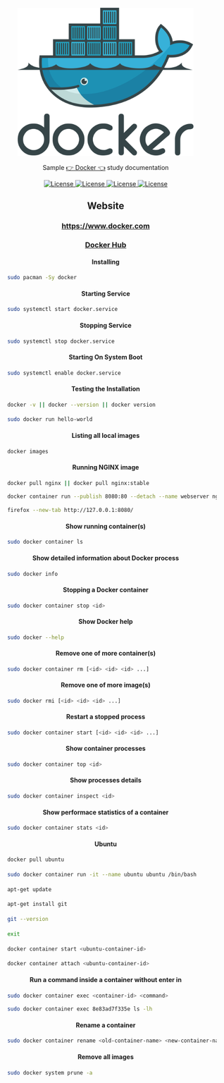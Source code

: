 <p align="center"><img src="docker.svg" width="400"></p>

<p align="center">Sample <a href="https://www.docker.com/">👉 Docker 👈</a> study documentation</p>

<p align="center">
    <a href="https://opensource.org/licenses/MIT">
        <img alt="License" src="https://img.shields.io/badge/License-MIT-yellow.svg">
    </a>
    <a href="#">
        <img alt="License" src="https://img.shields.io/github/languages/count/MagicalStrangeQuark/DockerPHPHelloWorld">
    </a>
    <a href="#">
        <img alt="License" src="https://img.shields.io/github/last-commit/MagicalStrangeQuark/DockerPHPHelloWorld">
    </a>
    <a href="#">
        <img alt="License" src="https://img.shields.io/github/followers/MagicalStrangeQuark?style=social">
    </a>
</p>

<h2 align="center">Website</h2>

<h3 align="center">
    <a href="https://www.docker.com">https://www.docker.com</a>
</h3>

<h3 align="center">
    <a href="https://hub.docker.com">Docker Hub</a>
</h3>

<h4 align="center">Installing</h4>

```bash
	sudo pacman -Sy docker
```

<h4 align="center">Starting Service</h4>

```bash
	sudo systemctl start docker.service
```

<h4 align="center">Stopping Service</h4>

```bash
	sudo systemctl stop docker.service
```

<h4 align="center">Starting On System Boot</h4>

```bash
	sudo systemctl enable docker.service
```

<h4 align="center">Testing the Installation</h4>

```bash
	docker -v || docker --version || docker version

	sudo docker run hello-world
```

<h4 align="center">Listing all local images</h4>

```bash
	docker images
```

<h4 align="center">Running NGINX image</h4>

```bash
	docker pull nginx || docker pull nginx:stable
```

```bash
	docker container run --publish 8080:80 --detach --name webserver nginx
```

```bash
	firefox --new-tab http://127.0.0.1:8080/
```

<h4 align="center">Show running container(s)</h4>

```bash
	sudo docker container ls
```

<h4 align="center">Show detailed information about Docker process</h4>

```bash
	sudo docker info
```

<h4 align="center">Stopping a Docker container</h4>

```bash
	sudo docker container stop <id>
```

<h4 align="center">Show Docker help</h4>

```bash
	sudo docker --help
```

<h4 align="center">Remove one of more container(s)</h4>

```bash
	sudo docker container rm [<id> <id> <id> ...]
```

<h4 align="center">Remove one of more image(s)</h4>

```bash
	sudo docker rmi [<id> <id> <id> ...]
```

<h4 align="center">Restart a stopped process</h4>

```bash
	sudo docker container start [<id> <id> <id> ...]
```

<h4 align="center">Show container processes</h4>

```bash
	sudo docker container top <id>
```

<h4 align="center">Show processes details</h4>

```bash
	sudo docker container inspect <id>
```

<h4 align="center">Show performace statistics of a container</h4>

```bash
	sudo docker container stats <id>
```

<h4 align="center">Ubuntu</h4>

```bash
	docker pull ubuntu

	sudo docker container run -it --name ubuntu ubuntu /bin/bash
	
	apt-get update

	apt-get install git

	git --version

	exit

	docker container start <ubuntu-container-id>

	docker container attach <ubuntu-container-id>
```

<h4 align="center">Run a command inside a container without enter in</h4>

```bash
	sudo docker container exec <container-id> <command>
```

```bash
	sudo docker container exec 8e83ad7f335e ls -lh
```

<h4 align="center">Rename a container</h4>

```bash
	sudo docker container rename <old-container-name> <new-container-name>
```

<h4 align="center">Remove all images</h4>

```bash
	sudo docker system prune -a
```